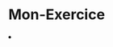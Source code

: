 # Mon-Exercice
<li><a href="https://github.com/wadgreen/MonExercice/blob/master/calculater.html"></a></li>

